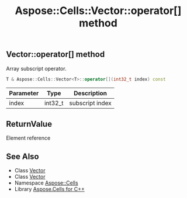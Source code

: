 ﻿---
title: Aspose::Cells::Vector::operator[] method
linktitle: operator[]
second_title: Aspose.Cells for C++ API Reference
description: 'Aspose::Cells::Vector::operator[] method. Array subscript operator in C++.'
type: docs
weight: 400
url: /cpp/aspose.cells/vector/operator[]/
---
## Vector::operator[] method


Array subscript operator.

```cpp
T & Aspose::Cells::Vector<T>::operator[](int32_t index) const
```


| Parameter | Type | Description |
| --- | --- | --- |
| index | int32_t | subscript index |

## ReturnValue

Element reference

## See Also

* Class [Vector](../)
* Class [Vector](../)
* Namespace [Aspose::Cells](../../)
* Library [Aspose.Cells for C++](../../../)

